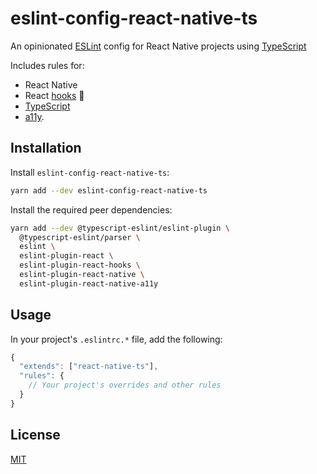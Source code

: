 # eslint-config-react-native-ts

An opinionated [ESLint](https://eslint.org/) config for React Native projects using [TypeScript](https://www.typescriptlang.org/)

Includes rules for:
* React Native
* React [hooks](https://reactjs.org/docs/hooks-rules.html) 🎣
* [TypeScript](https://www.typescriptlang.org/)
* [a11y](https://github.com/FormidableLabs/eslint-plugin-react-native-a11y).

## Installation

Install `eslint-config-react-native-ts`:

```sh
yarn add --dev eslint-config-react-native-ts 
```

Install the required peer dependencies:

```sh
yarn add --dev @typescript-eslint/eslint-plugin \
  @typescript-eslint/parser \
  eslint \
  eslint-plugin-react \
  eslint-plugin-react-hooks \
  eslint-plugin-react-native \
  eslint-plugin-react-native-a11y
```

## Usage

In your project's `.eslintrc.*` file, add the following:

```js
{
  "extends": ["react-native-ts"],
  "rules": {
    // Your project's overrides and other rules
  }
}
```

## License

[MIT](LICENSE.md)
